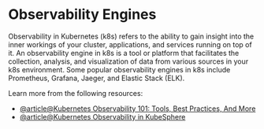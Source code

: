 # Observability Engines

Observability in Kubernetes (k8s) refers to the ability to gain insight into the inner workings of your cluster, applications, and services running on top of it. An observability engine in k8s is a tool or platform that facilitates the collection, analysis, and visualization of data from various sources in your k8s environment. Some popular observability engines in k8s include Prometheus, Grafana, Jaeger, and Elastic Stack (ELK).

Learn more from the following resources:

- [@article@Kubernetes Observability 101: Tools, Best Practices, And More](https://www.cloudzero.com/blog/kubernetes-observability)
- [@article@Kubernetes Observability in KubeSphere](https://kubesphere.io/observability/)
